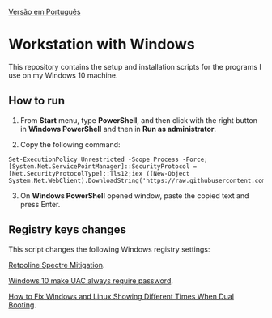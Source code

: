 [Versão em Português](README.md)

# Workstation with Windows

This repository contains the setup and installation scripts for the programs I use on my Windows 10 machine.

## How to run

1. From **Start** menu, type **PowerShell**, and then click with the right button in **Windows PowerShell** and then in **Run as administrator**.

2. Copy the following command:

```
Set-ExecutionPolicy Unrestricted -Scope Process -Force;[System.Net.ServicePointManager]::SecurityProtocol = [Net.SecurityProtocolType]::Tls12;iex ((New-Object System.Net.WebClient).DownloadString('https://raw.githubusercontent.com/Henriquemcc/Windows/main/Iniciar.ps1'))
```

3. On **Windows PowerShell** opened window, paste the copied text and press Enter.

## Registry keys changes

This script changes the following Windows registry settings:

[Retpoline Spectre Mitigation](https://www.bleepingcomputer.com/news/security/boost-windows-10-performance-with-retpoline-spectre-mitigation/).

[Windows 10 make UAC always require password](https://superuser.com/questions/1085680/windows-10-make-uac-always-require-password).

[How to Fix Windows and Linux Showing Different Times When Dual Booting](https://www.howtogeek.com/323390/how-to-fix-windows-and-linux-showing-different-times-when-dual-booting/#google_ads_iframe_/10518929/tmnp.howtogeek/article_details/a0-p1-s2_1:~:text=Make%20Windows%20Use%20UTC%20Time%20By%20Editing%20the%20Registry).